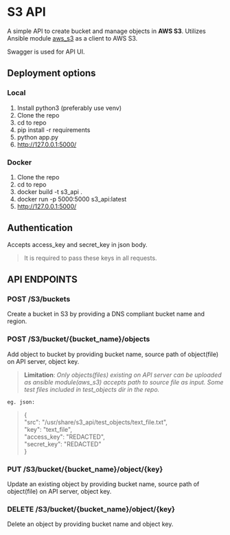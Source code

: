 # S3 API

A simple API to create bucket and manage objects in **AWS S3**.
Utilizes Ansible module [aws_s3](https://docs.ansible.com/ansible/2.4/aws_s3_module.html) as a client to AWS S3.

Swagger is used for API UI.

## Deployment options
### Local
1. Install python3 (preferably use venv)
2. Clone the repo
3. cd to repo
4. pip install -r requirements
5. python app.py
5. http://127.0.0.1:5000/

### Docker
1. Clone the repo
2. cd to repo
3. docker build -t s3_api .
4. docker run -p 5000:5000 s3_api:latest
5. http://127.0.0.1:5000/

## Authentication
Accepts access_key and secret_key in json body. 
>It is required to pass these keys in all requests.

## API ENDPOINTS

### POST /S3/buckets

Create a bucket in S3 by providing a DNS compliant bucket name and region.

### POST /S3/bucket/{bucket_name}/objects

Add object to bucket by providing bucket name, source path of object(file) on API server, object key.

> **Limitation**: *Only objects(files) existing on API  server can be uploaded as ansible module(aws_s3) accepts path to source file as input. Some test files included in test_objects dir in the repo.*

`eg. json:`
>{\
  "src": "/usr/share/s3_api/test_objects/text_file.txt",\
  "key": "text_file",\
  "access_key": "REDACTED",\
  "secret_key": "REDACTED"\
}

### PUT /S3/bucket/{bucket_name}/object/{key}

Update an existing object by providing bucket name, source path of object(file) on API server, object key.

### DELETE /S3/bucket/{bucket_name}/object/{key}

Delete an object by providing bucket name and object key.